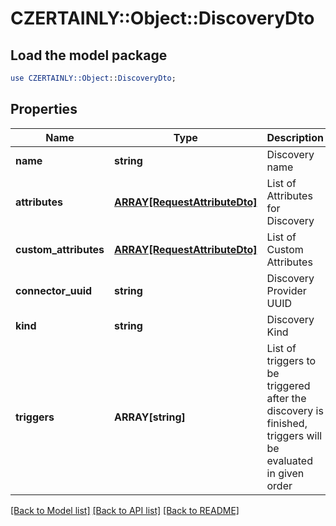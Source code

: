 # CZERTAINLY::Object::DiscoveryDto

## Load the model package
```perl
use CZERTAINLY::Object::DiscoveryDto;
```

## Properties
Name | Type | Description | Notes
------------ | ------------- | ------------- | -------------
**name** | **string** | Discovery name | 
**attributes** | [**ARRAY[RequestAttributeDto]**](RequestAttributeDto.md) | List of Attributes for Discovery | 
**custom_attributes** | [**ARRAY[RequestAttributeDto]**](RequestAttributeDto.md) | List of Custom Attributes | [optional] 
**connector_uuid** | **string** | Discovery Provider UUID | 
**kind** | **string** | Discovery Kind | 
**triggers** | **ARRAY[string]** | List of triggers to be triggered after the discovery is finished, triggers will be evaluated in given order | [optional] 

[[Back to Model list]](../README.md#documentation-for-models) [[Back to API list]](../README.md#documentation-for-api-endpoints) [[Back to README]](../README.md)


